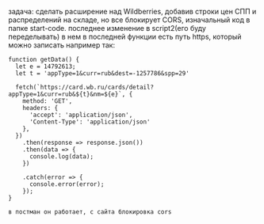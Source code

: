 задача: сделать расширение над Wildberries, добавив строки цен СПП и распределений на складе,
но все блокирует CORS, изначальный код в папке start-code. последнее изменение в script2(его буду переделывать) в нем в последней функции есть путь https, который можно записать например так:

    function getData() {
      let e = 14792613;
      let t = 'appType=1&curr=rub&dest=-1257786&spp=29'

      fetch(`https://card.wb.ru/cards/detail?appType=1&curr=rub&${t}&nm=${e}`, {
        method: 'GET',
        headers: {
          'accept': 'application/json',
          'Content-Type': 'application/json'
        },
      })
        .then(response => response.json())
        .then(data => {
          console.log(data);
        })

        .catch(error => {
          console.error(error);
        });
    }

    в постман он работает, с сайта блокировка cors
